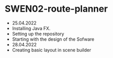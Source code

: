 # SWEN02-route-planner
- 25.04.2022
-   Installing Java FX.
-   Setting up the repository
-   Starting with the design of the Sofware
- 28.04.2022
-   Creating basic layout in scene builder
